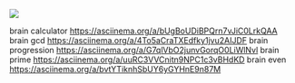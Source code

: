 <a href="https://codeclimate.com/github/FuneralKitty/python-project-49/maintainability"><img src="https://api.codeclimate.com/v1/badges/0ffafb39f5ea1b073398/maintainability" /></a>


brain calculator https://asciinema.org/a/bUgBoUDiBPQrn7vJiC0LrkQAA
brain gcd https://asciinema.org/a/4To5aCraTXEdfky1jvu2AIJDF
brain progression https://asciinema.org/a/G7qlVbO2junvGorqO0LiWlNvl
brain prime https://asciinema.org/a/uuRC3VVCnitn9NPC1c3vBHdKD
brain even https://asciinema.org/a/bvtYTiknhSbUY6yGYHnE9n87M



